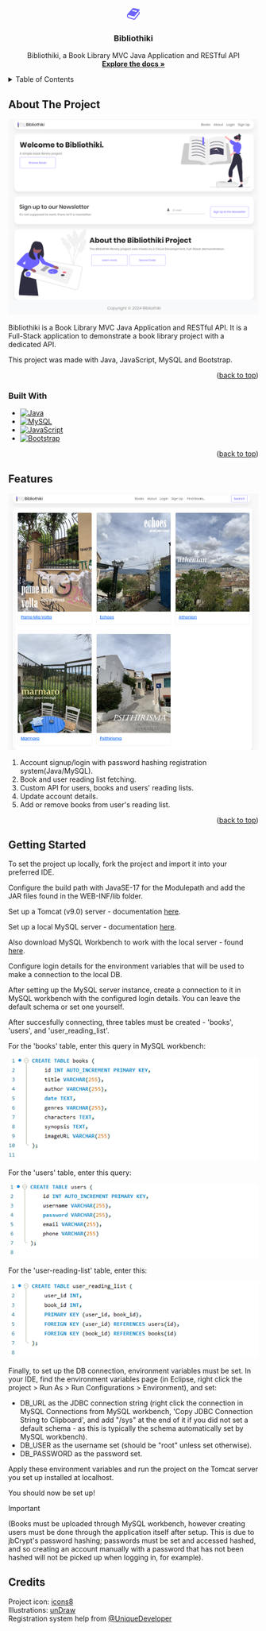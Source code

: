 <a id="readme-top"></a>

<!-- PROJECT LOGO -->
<br />
<div align="center">
  
[![Book][book-logo]](https://github.com/w41ch0ng/Bibliothiki)

<h3 align="center">Bibliothiki</h3>

  <p align="center">
    Bibliothiki, a Book Library MVC Java Application and RESTful API
    <br />
    <a href="https://github.com/w41ch0ng/Bibliothiki"><strong>Explore the docs »</strong></a>
    <br />
  </p>
</div>

<!-- TABLE OF CONTENTS -->
<details>
  <summary>Table of Contents</summary>
  <ol>
    <li>
      <a href="#about-the-project">About The Project</a>
      <ul>
        <li><a href="#built-with">Built With</a></li>
      </ul>
    </li>
    <li><a href="#features">Features</a></li>
    <li><a href="#getting-started">Getting Started</a></li>
    <li><a href="#credits">Credits</a></li>
  </ol>
</details>

<!-- ABOUT THE PROJECT -->

## About The Project

[![Bibliothiki][bibliothiki-one]](https://github.com/w41ch0ng/Bibliothiki)

Bibliothiki is a Book Library MVC Java Application and RESTful API. It is a Full-Stack application to demonstrate a book library project with a dedicated API.

This project was made with Java, JavaScript, MySQL and Bootstrap.

<p align="right">(<a href="#readme-top">back to top</a>)</p>

### Built With

- [![Java][Java]][Java-url]
- [![MySQL][MySQL]][MySQL-url]
- [![JavaScript][JavaScript]][JavaScript-url]
- [![Bootstrap][Bootstrap]][Bootstrap-url]

<p align="right">(<a href="#readme-top">back to top</a>)</p>

<!-- FEATURES -->

## Features

[![Bibliothiki][bibliothiki]](https://github.com/w41ch0ng/Bibliothiki)

  <ol>
    <li>Account signup/login with password hashing registration system(Java/MySQL).</li>
    <li>Book and user reading list fetching.</li>
    <li>Custom API for users, books and users' reading lists.</li>
    <li>Update account details.</li>
    <li>Add or remove books from user's reading list.</li>
  </ol>

<p align="right">(<a href="#readme-top">back to top</a>)</p>

<!-- GETTING STARTED -->

## Getting Started

To set the project up locally, fork the project and import it into your preferred IDE.

Configure the build path with JavaSE-17 for the Modulepath and add the JAR files found in the WEB-INF/lib folder.

Set up a Tomcat (v9.0) server - documentation <a href="https://tomcat.apache.org/">here</a>.

Set up a local MySQL server - documentation <a href="https://dev.mysql.com/downloads/mysql/">here</a>.

Also download MySQL Workbench to work with the local server - found <a href="https://www.mysql.com/products/workbench/">here</a>.

Configure login details for the environment variables that will be used to make a connection to the local DB.

After setting up the MySQL server instance, create a connection to it in MySQL workbench with the configured login details. You can leave the default schema or set one yourself.

After succesfully connecting, three tables must be created - 'books', 'users', and 'user_reading_list'.

For the 'books' table, enter this query in MySQL workbench:

![Books-query][books-query]

For the 'users' table, enter this query:

![User-query][user-query]

For the 'user-reading-list' table, enter this:

![User-reading-list-query][user-reading-list-query]

Finally, to set up the DB connection, environment variables must be set. In your IDE, find the environment variables page (in Eclipse, right click the project > Run As > Run Configurations > Environment), and set:

- DB_URL as the JDBC connection string (right click the connection in MySQL Connections from MySQL workbench, 'Copy JDBC Connection String to Clipboard', and add "/sys" at the end of it if you did not set a default schema - as this is typically the schema automatically set by MySQL workbench).
- DB_USER as the username set (should be "root" unless set otherwise).
- DB_PASSWORD as the password set.

Apply these environment variables and run the project on the Tomcat server you set up installed at localhost.

You should now be set up!

> [!IMPORTANT]
> (Books must be uploaded through MySQL workbench, however creating users must be done through the application itself after setup. This is due to jbCrypt's password hashing; passwords must be set and accessed hashed, and so creating an account manually with a password that has not been hashed will not be picked up when logging in, for example).

<!-- CREDITS -->

## Credits

Project icon: <a href="https://icons8.com" target="_blank" rel="noopener noreferrer"> <span class="bold">icons8</span></a>
</br>
Illustrations: <a href="https://undraw.co" target="_blank" rel="noopener noreferrer"><span class="bold">unDraw</span></a>
</br>
Registration system help from <a href="https://www.youtube.com/watch?v=zdWfyBXO2iU" target="_blank" rel="noopener noreferrer"><span class="bold">@UniqueDeveloper</span></a>

<!-- MARKDOWN LINKS & IMAGES -->

[JavaScript]: https://img.shields.io/badge/JavaScript-323330?style=for-the-badge&logo=javascript&logoColor=F7DF1E
[JavaScript-url]: https://javascript.com/
[MySQL]: https://img.shields.io/badge/MySQL-005C84?style=for-the-badge&logo=mysql&logoColor=white
[MySQL-url]: https://mysql.com/
[Bootstrap]: https://img.shields.io/badge/Bootstrap-563D7C?style=for-the-badge&logo=bootstrap&logoColor=white
[Bootstrap-url]: https://getbootstrap.com/
[Java]: https://img.shields.io/badge/java-%23ED8B00.svg?style=for-the-badge&logo=openjdk&logoColor=white
[Java-url]: https://java.com/
[book-logo]: src/main/webapp/images/book.png
[bibliothiki]: src/main/webapp/images/bibliothiki.png
[bibliothiki-one]: src/main/webapp/images/bibliothiki-one.png
[books-query]: src/main/webapp/images/books-query.png
[user-query]: src/main/webapp/images/user-query.png
[user-reading-list-query]: src/main/webapp/images/user-reading-list-query.png
